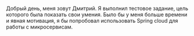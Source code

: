 Добрый день, меня зовут Дмитрий.
Я выполнил тестовое задание, цель которого была показать свои умения.
Было бы у меня больше времени и явная мотивация, я бы попробовал использовать Spring cloud для работы с микросервисам.
